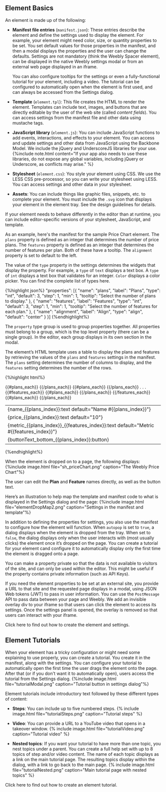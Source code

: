 ## Element Basics

An element is made up of the following:
* **Manifest<!--todo: add link--> file entries** (`manifest.json`): These entries describe the element and define the settings used to display the element. For example, your element might need color, size, or quantity properties to be set. You set default values for those properties in the manifest, and then a modal displays the properties and the user can change the defaults. Settings are not mandatory (think the Weebly Spacer element), can be displayed in the native Weebly settings modal or from an external web page displayed in an iframe.

    You can also configure tooltips for the settings or even a fully-functional tutorial for your element, including a video. The tutorial can be configured to automatically open when the element is first used, and can always be accessed from the Settings dialog.

* **Template** (`element.tpl`): This file creates the HTML to render the element. Templates can include text, images, and buttons that are directly editable by the user of the web site (called *content fields*). You can access settings from the manifest file and other data using mustache tags.

* **JavaScript library** (`element.js`): You can include JavaScript functions to add events, interactions, and effects to your element. You can access and update settings and other data from JavaScript using the Backbone Model. We include the jQuery and UnderscoreJS libraries for your use.
    {%include note.html content="If your app also needs to use these libraries, do not expose any global variables, including jQuery or Underscore, as conflicts may arise." %}

* ​**Stylesheet** (`element.css`): You style your element using CSS. We use the LESS CSS pre-processor, so you can write your stylesheet using LESS. You can access settings and other data in your stylesheet.

* **Assets**: You can include things like graphic files, snippets, etc. to complete your element. You must include the `.svg` icon that displays your element in the element tray. See the design guidelines<!--todo: link--> for details.

If your element needs to behave differently in the editor than at runtime, you can include editor-specific versions of your stylesheet, JavaScript, and template.

As an example, here's the manifest for the sample Price Chart element. The `plans` property is defined as an integer that determines the number of price plans. The `features` property is defined as an integer that determines the number of features per plan. Both of these have a tooltip. The `alignment` property is set to default to the left.

The value of the `type` property in the settings determines the widgets that display the property. For example, a `type` of `text` displays a text box. A `type` of `int` displays a text box that validates for an integer. `Color` displays a color picker. You can find the complete list of types here<!--todo: link-->.




{%highlight json%}
    "properties": [{
        "name": "plans",
        "label": "Plans",
        "type": "int",
        "default": 3,
        "step": 1,
        "min": 1,
        "tooltip": "Select the number of plans to display."
    },
    {
        "name": "features",
        "label": "Features",
        "type": "int",
        "default": 3,
        "step": 1,
        "min": 1,
        "tooltip": "Select the number of features for each plan."
    },
    {
        "name": "alignment",
        "label": "Align",
        "type": "align",
        "default": "center"
    }
}]
{%endhighlight%}

The `property` type group is used to group properties together. All properties must belong to a group, which is the top level property (there can be a single group). In the editor, each group displays in its own section in the modal.
​


The element’s HTML template uses a table to display the plans and features by retrieving the values of the `plans` and `features` settings in the manifest. The `plans` setting determines the number of columns to display, and the `features` setting determines the number of the rows.

{%highlight html%}
<table class="price-chart {{theme}} buttonLocation-{{location}}">
    <tr class="name">
        {{#plans_each}}
        <td class="cell">{name_{{plans_index}}:text default="Name #{{plans_index}}"}</td>
        {{/plans_each}}
    </tr>
    <tr class="price">
        {{#plans_each}}
        <td class="cell">{price_{{plans_index}}:text default="10"}</td>
        {{/plans_each}}
    </tr>
    . . .
    {{#features_each}}
    <tr class="metric">
        {{#plans_each}}
        <td class="cell">{metric_{{plans_index}}_{{features_index}}:text default="Metric #{{features_index}}"}</td>
        {{/plans_each}}
    </tr>
    {{/features_each}}
    <tr class="buttons-bottom">
        {{#plans_each}}
        <td class="cell">{buttonText_bottom_{{plans_index}}:button}</td>
        {{/plans_each}}
    </tr>
</table>
{%endhighlight%}

When the element is dropped on to a page, the following displays:
{%include image.html file="sh_priceChart.png" caption="The Weebly Price Chart"%}

The user can edit the **Plan** and **Feature** names directly, as well as the button text.

Here’s an illustration to help map the template and manifest code to what is displayed in the Settings dialog and the page:
{%include image.html file="elementDropMap2.png" caption="Settings in the manifest and template"%}

In addition to defining the properties for settings, you also use the manifest to configure how the element will function. When `autopop` is set to `true`, a dialog displays when the element is dropped from the tray. When set to `false`, the dialog displays only when the user interacts with (most usually clicks) the element once it’s  dropped on the page. You can create a tutorial for your element cand configure it to automatically display only the first time the element is dragged onto a page.

You can make a property private so that the data is not available to visitors of the site, and can only be used within the editor. This might be useful if the property contains private information (such as API Keys).

If you need the element properties to be set at an external site, you provide a URL to that site and the requested page displays in a modal, using JSON Web tokens (JWT) to pass in user information. You can use the `PostMessage` API to pass data between your page and Weebly. We add an invisible overlay div to your iframe so that users can click the element to access its settings. Once the settings panel is opened, the overlay is removed so that users can interact with your iframe.

Click here to find out how to create the element and settings. <!--todo: link-->

## Element Tutorials

When your element has a tricky configuration or might need some explaining to use properly, you can create a tutorial. You create it in the manifest, along with the settings. You can configure your tutorial to automatically open the first time the user drags the element onto the page. After that (or if you don't want it to automatically open), users access the tutorial from the Settings dialog.
{%include image.html file="tutorialModal.png" caption="Tutorial button in settings dialog"%}

Element tutorials include introductory text followed by these different types of content:
* **Steps**: You can include up to five numbered steps.
    {% include image.html file="tutorialSteps.png" caption="Tutorial steps" %}

* **Video**: You can provide a URL to a YouTube video that opens in a takeover window.
    {% include image.html file="tutorialVideo.png" caption="Tutorial video" %}

* **Nested topics**: If you want your tutorial to have more than one topic, you nest topics under a parent. You can create a full help set with up to 8 topics of step and/or video content. The name of each topic displays as a link on the main tutorial page. The resulting topics display within the dialog, with a link to go back to the main page.
    {% include image.html file="tutorialNested.png" caption="Main tutorial page with nested topics" %}

Click here to find out how to create an element tutorial. <!--todo: link-->



